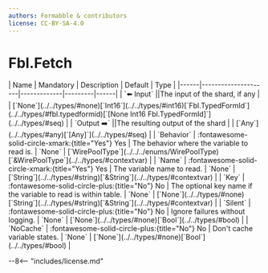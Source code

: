 ```yaml
---
authors: Formabble & contributors
license: CC-BY-SA-4.0
---
```



# Fbl.Fetch

<div class="sh-parameters" markdown="1">
| Name | Mandatory | Description | Default | Type |
|------|---------------------|-------------|---------|------|
| `⬅️ Input` ||The input of the shard, if any | | [`None`](../../types/#none)[`Int16`](../../types/#int16)[`Fbl.TypedFormId`](../../types/#fbl.typedformid)[`[None Int16 Fbl.TypedFormId]`](../../types/#seq) |
| `Output ➡️` ||The resulting output of the shard | | [`Any`](../../types/#any)[`[Any]`](../../types/#seq) |
| `Behavior` | :fontawesome-solid-circle-xmark:{title="Yes"} Yes  | The behavior where the variable to read is. | `None` | [`WirePoolType`](../../../enums/WirePoolType)[`&WirePoolType`](../../types/#contextvar) |
| `Name` | :fontawesome-solid-circle-xmark:{title="Yes"} Yes  | The variable name to read. | `None` | [`String`](../../types/#string)[`&String`](../../types/#contextvar) |
| `Key` | :fontawesome-solid-circle-plus:{title="No"} No  | The optional key name if the variable to read is within table. | `None` | [`None`](../../types/#none)[`String`](../../types/#string)[`&String`](../../types/#contextvar) |
| `Silent` | :fontawesome-solid-circle-plus:{title="No"} No  | Ignore failures without logging. | `None` | [`None`](../../types/#none)[`Bool`](../../types/#bool) |
| `NoCache` | :fontawesome-solid-circle-plus:{title="No"} No  | Don't cache variable states. | `None` | [`None`](../../types/#none)[`Bool`](../../types/#bool) |

</div>



--8<-- "includes/license.md"

